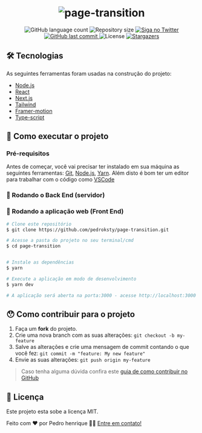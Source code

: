 <h1 align="center">
    <img alt="page-transition" title="page-transition" src="https://i.imgur.com/P3CAy1i.png" />
</h1>

<p align="center">
  <img alt="GitHub language count" src="https://img.shields.io/github/languages/count/pedroksty/page-transition?color=%2304D361">

  <img alt="Repository size" src="https://img.shields.io/github/repo-size/pedroksty/page-transition">

  	
  <a href="https://www.twitter.com/pedroksty/">
    <img alt="Siga no Twitter" src="https://img.shields.io/twitter/url?url=https%3A%2F%2Fgithub.com%2Fpedroksty%2Fnlw1">
  </a>
	
  
  <a href="https://github.com/pedroksty/page-transition/commits/master">
    <img alt="GitHub last commit" src="https://img.shields.io/github/last-commit/pedroksty/page-transition">
  </a>

  <img alt="License" src="https://img.shields.io/badge/license-MIT-brightgreen">
   <a href="https://github.com/pedroksty/page-transition/stargazers">
    <img alt="Stargazers" src="https://img.shields.io/github/stars/pedroksty/page-transition?style=social">
  </a>
</p>


## 🛠 Tecnologias

As seguintes ferramentas foram usadas na construção do projeto:

- [Node.js][nodejs]
- [React][reactjs]
- [Next.js][nextjs]
- [Tailwind][tailwind]
- [Framer-motion][framer]
- [Type-script][typescript]


## 🚀 Como executar o projeto

### Pré-requisitos

Antes de começar, você vai precisar ter instalado em sua máquina as seguintes ferramentas:
[Git](https://git-scm.com), [Node.js][nodejs], [Yarn][Yarn]. 
Além disto é bom ter um editor para trabalhar com o código como [VSCode][vscode]

### 🎲 Rodando o Back End (servidor)


### 🧭 Rodando a aplicação web (Front End)

```bash
# Clone este repositório
$ git clone https://github.com/pedroksty/page-transition.git

# Acesse a pasta do projeto no seu terminal/cmd
$ cd page-transition


# Instale as dependências
$ yarn

# Execute a aplicação em modo de desenvolvimento
$ yarn dev

# A aplicação será aberta na porta:3000 - acesse http://localhost:3000
```


## 😯 Como contribuir para o projeto

1. Faça um **fork** do projeto.
2. Crie uma nova branch com as suas alterações: `git checkout -b my-feature`
3. Salve as alterações e crie uma mensagem de commit contando o que você fez: `git commit -m "feature: My new feature"`
4. Envie as suas alterações: `git push origin my-feature`
> Caso tenha alguma dúvida confira este [guia de como contribuir no GitHub](https://github.com/firstcontributions/first-contributions)


## 📝 Licença

Este projeto esta sobe a licença MIT.

Feito com ❤️ por Pedro henrique 👋🏽 [Entre em contato!](https://www.linkedin.com/in/pedro-henrique-b9541a199/)

[nodejs]: https://nodejs.org/
[typescript]: https://www.typescriptlang.org/
[reactjs]: https://reactjs.org
[yarn]: https://yarnpkg.com/
[vscode]: https://code.visualstudio.com/
[vceditconfig]: https://marketplace.visualstudio.com/items?itemName=EditorConfig.EditorConfig
[license]: https://opensource.org/licenses/MIT
[vceslint]: https://marketplace.visualstudio.com/items?itemName=dbaeumer.vscode-eslint
[prettier]: https://marketplace.visualstudio.com/items?itemName=esbenp.prettier-vscode
[yarn]: https://yarnpkg.com/getting-started/install
[tailwind]: https://tailwindcss.com/
[nextjs]: https://nextjs.org/
[framer]: https://www.framer.com/motion/